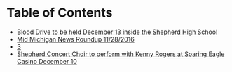 # Table of Contents

* [Blood Drive to be held December 13
  inside the Shepherd High School](_chapters/blood-drive-to-be-held-december-13-inside-the-shepherd-high-school.md)
* [Mid Michigan News Roundup 11/28/2016](_chapters/mid-michigan-news-roundup-11282016.md)
* [3](_chapters/santa-to-lead-christmas-parade-through-downtown-shepherd-december-1.md)
* [Shepherd Concert Choir to perform with
  Kenny Rogers at Soaring Eagle Casino
  December 10](_chapters/shepherd-concert-choir-to-perform-with-kenny-rogers-at-soaring-eagle-casino-december-10.md)
